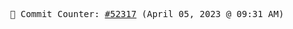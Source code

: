<p align="center">
    <samp>
        📮 Commit Counter: <a href="https://github.com/Javascript-void0/Javascript-void0/commits/main">#52317</a> (April 05, 2023 @ 09:31 AM)
    </samp>
</p>